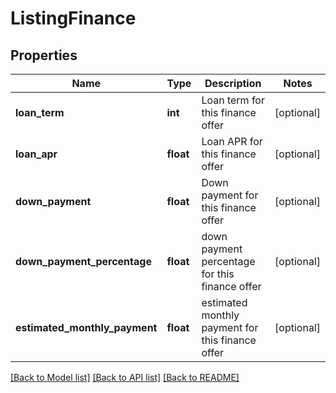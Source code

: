 # ListingFinance

## Properties
Name | Type | Description | Notes
------------ | ------------- | ------------- | -------------
**loan_term** | **int** | Loan term for this finance offer | [optional] 
**loan_apr** | **float** | Loan APR for this finance offer | [optional] 
**down_payment** | **float** | Down payment for this finance offer | [optional] 
**down_payment_percentage** | **float** | down payment percentage for this finance offer | [optional] 
**estimated_monthly_payment** | **float** | estimated monthly payment for this finance offer | [optional] 

[[Back to Model list]](../README.md#documentation-for-models) [[Back to API list]](../README.md#documentation-for-api-endpoints) [[Back to README]](../README.md)


